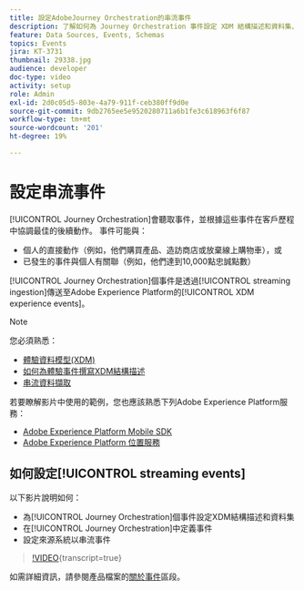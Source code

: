 ```yaml
---
title: 設定AdobeJourney Orchestration的串流事件
description: 了解如何為 Journey Orchestration 事件設定 XDM 結構描述和資料集、在 Journey Orchestration 中定義事件，以及設定來源系統以串流事件。
feature: Data Sources, Events, Schemas
topics: Events
jira: KT-3731
thumbnail: 29338.jpg
audience: developer
doc-type: video
activity: setup
role: Admin
exl-id: 2d0c05d5-803e-4a79-911f-ceb380ff9d0e
source-git-commit: 9db2765ee5e9520280711a6b1fe3c618963f6f87
workflow-type: tm+mt
source-wordcount: '201'
ht-degree: 19%

---
```


# 設定串流事件

[!UICONTROL Journey Orchestration]會聽取事件，並根據這些事件在客戶歷程中協調最佳的後續動作。 事件可能與：

* 個人的直接動作（例如，他們購買產品、造訪商店或放棄線上購物車），或
* 已發生的事件與個人有關聯（例如，他們達到10,000點忠誠點數）

[!UICONTROL Journey Orchestration]個事件是透過[!UICONTROL streaming ingestion]傳送至Adobe Experience Platform的[!UICONTROL XDM experience events]。

>[!NOTE]
>
>您必須熟悉：
>
>* [體驗資料模型(XDM)](https://experienceleague.adobe.com/docs/platform-learn/tutorials/schemas/schemas-and-experience-data-model.html?lang=zh-Hant)
>* [如何為體驗事件撰寫XDM結構描述](https://experienceleague.adobe.com/docs/platform-learn/tutorials/schemas/create-schemas.html?lang=zh-Hant)
>* [串流資料擷取](https://experienceleague.adobe.com/docs/platform-learn/tutorials/data-ingestion/understanding-streaming-ingestion.html?lang=en)
>
>若要瞭解影片中使用的範例，您也應該熟悉下列Adobe Experience Platform服務：
>
>* [Adobe Experience Platform Mobile SDK](https://experienceleague.adobe.com/docs/platform-learn/data-collection/mobile-sdk/overview.html?lang=zh-Hant)
>* [Adobe Experience Platform 位置服務](https://experienceleague.adobe.com/docs/places/using/home.html?lang=zh-Hant)

## 如何設定[!UICONTROL streaming events]

以下影片說明如何：

* 為[!UICONTROL Journey Orchestration]個事件設定XDM結構描述和資料集
* 在[!UICONTROL Journey Orchestration]中定義事件
* 設定來源系統以串流事件

>[!VIDEO](https://video.tv.adobe.com/v/29338?learn=on){transcript=true}

如需詳細資訊，請參閱產品檔案的[關於事件](https://experienceleague.adobe.com/docs/journeys/using/events-journeys/about-events/about-events.html?lang=en)區段。
